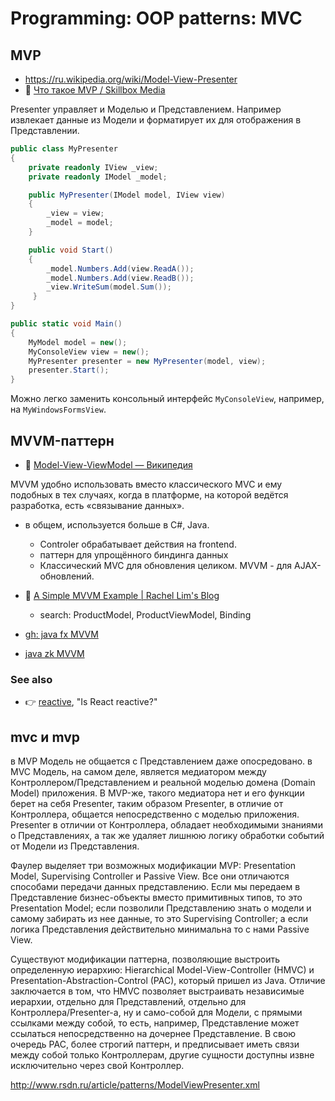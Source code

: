 # Programming: OOP patterns: MVC

## MVP

- https://ru.wikipedia.org/wiki/Model-View-Presenter
- :newspaper: [Что такое MVP / Skillbox Media](https://skillbox.ru/media/code/chto_takoe_mvp_i_kak_eto_ispolzovat/)

Presenter управляет и Моделью и Представлением. Например извлекает данные из Модели и форматирует их для отображения в Представлении.

```cs
public class MyPresenter
{
    private readonly IView _view;
    private readonly IModel _model;

    public MyPresenter(IModel model, IView view)
    {
        _view = view;
        _model = model;
    }

    public void Start()
    {
        _model.Numbers.Add(view.ReadA());
        _model.Numbers.Add(view.ReadB());
        _view.WriteSum(model.Sum());
     }
}

public static void Main()
{
    MyModel model = new();
    MyConsoleView view = new();
    MyPresenter presenter = new MyPresenter(model, view);
    presenter.Start();
}
```

Можно легко заменить консольный интерфейс `MyConsoleView`, например, на `MyWindowsFormsView`.

## MVVM-паттерн

- :beginner: [Model-View-ViewModel — Википедия](https://ru.wikipedia.org/wiki/Model-View-ViewModel)

MVVM удобно использовать вместо классического MVC и ему подобных в тех случаях, когда в платформе, на которой ведётся разработка, есть «связывание данных».

- в общем, используется больше в C#, Java.
	- Controler обрабатывает действия на frontend.
	- паттерн для упрощённого биндинга данных
	- Классический MVC для обновления целиком. MVVM - для AJAX-обновлений.

- :beginner: [A Simple MVVM Example | Rachel Lim's Blog](https://rachel53461.wordpress.com/2011/05/08/simplemvvmexample/)
	- search: ProductModel, ProductViewModel, Binding
- [gh: java fx MVVM](https://github.com/sialcasa/jfx-mvvm)
- [java zk MVVM](https://www.zkoss.org/wiki/Small_Talks/2011/November/Hello_ZK_MVVM#MVP_Implementation)

### See also

- :point_right: [reactive](./pr-reactive.md), "Is React reactive?"

## mvc и mvp

в MVP Модель не общается с Представлением даже опосредовано.
в MVC Модель, на самом деле, является медиатором между Контроллером/Представлением и реальной моделью домена (Domain Model) приложения. В MVP-же, такого медиатора нет и его функции берет на себя Presenter, таким образом Presenter, в отличие от Контроллера, общается непосредственно с моделью приложения. Presenter в отличии от Контроллера, обладает необходимыми знаниями о Представлениях, а так же удаляет лишнюю логику обработки событий от Модели из Представления.

Фаулер выделяет три возможных модификации MVP: Presentation Model, Supervising Controller и Passive View. Все они отличаются способами передачи данных представлению. Если мы передаем в Представление бизнес-объекты вместо примитивных типов, то это Presentation Model; если позволили Представлению знать о модели и самому забирать из нее данные, то это Supervising Controller; а если логика Представления действительно минимальна то с нами Passive View.

Существуют модификации паттерна, позволяющие выстроить определенную иерархию: Hierarchical Model-View-Controller (HMVC) и Presentation-Abstraction-Control (PAC), который пришел из Java. Отличие заключается в том, что HMVC позволяет выстраивать независимые иерархии, отдельно для Представлений, отдельно для Контроллера/Presenter-а, ну и само-собой для Модели, с прямыми ссылками между собой, то есть, например, Представление может ссылаться непосредственно на дочернее Представление. В свою очередь PAC, более строгий паттерн, и предписывает иметь связи между собой только Контроллерам, другие сущности доступны извне исключительно через свой Контроллер.

http://www.rsdn.ru/article/patterns/ModelViewPresenter.xml

